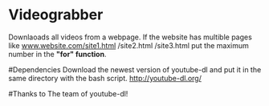# Videograbber
Downlaoads all videos from a webpage.
If the website has multible pages like www.website.com/site1.html /site2.html /site3.html put the maximum number in the <b>"for" function</b>.

#Dependencies
Download the newest version of youtube-dl and put it in the same directory with the bash script.
http://youtube-dl.org/

#Thanks to
The team of youtube-dl!
